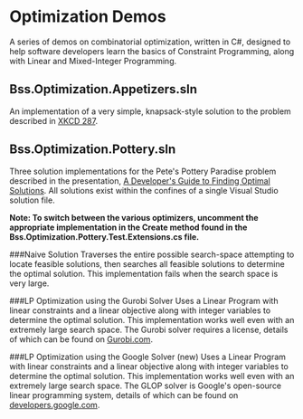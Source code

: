 # Optimization Demos
A series of demos on combinatorial optimization, written in C#, designed to help software 
developers learn the basics of Constraint Programming, along with Linear and 
Mixed-Integer Programming.

## Bss.Optimization.Appetizers.sln
An implementation of a very simple, knapsack-style solution to the problem described
in [XKCD 287](http://xkcd.com/287). 

 
## Bss.Optimization.Pottery.sln
Three solution implementations for the Pete's Pottery Paradise problem described in the
presentation, [A Developer's Guide to Finding Optimal Solutions](http://1drv.ms/1QqBcbh). 
All solutions exist within the confines of a single Visual Studio solution file.

**Note: To switch between the various optimizers, uncomment the appropriate 
implementation in the Create method found in the 
Bss.Optimization.Pottery.Test.Extensions.cs file.**

###Naive Solution
Traverses the entire possible search-space attempting to locate feasible solutions, 
then searches all feasible solutions to determine the optimal solution.  This implementation
fails when the search space is very large.

###LP Optimization using the Gurobi Solver
Uses a Linear Program with linear constraints and a linear objective along with integer 
variables to determine the optimal solution. This implementation works well even with an
extremely large search space.  The Gurobi solver requires a license, details of which can 
be found on [Gurobi.com](http://www.gurobi.com/).

###LP Optimization using the Google Solver (new)
Uses a Linear Program with linear constraints and a linear objective along with integer 
variables to determine the optimal solution. This implementation works well even with an
extremely large search space.  The GLOP solver is Google's open-source linear programming system, 
details of which can be found on [developers.google.com](https://developers.google.com/optimization/lp/glop).
